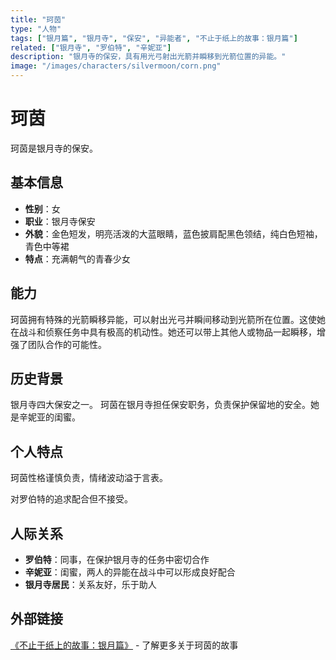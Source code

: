 ```yaml
---
title: "珂茵"
type: "人物"
tags: ["银月篇", "银月寺", "保安", "异能者", "不止于纸上的故事：银月篇"]
related: ["银月寺", "罗伯特", "辛妮亚"]
description: "银月寺的保安，具有用光弓射出光箭并瞬移到光箭位置的异能。"
image: "/images/characters/silvermoon/corn.png"
---
```

# 珂茵

珂茵是银月寺的保安。

## 基本信息

- **性别**：女
- **职业**：银月寺保安
- **外貌**：金色短发，明亮活泼的大蓝眼睛，蓝色披肩配黑色领结，纯白色短袖，青色中等裙
- **特点**：充满朝气的青春少女

## 能力

珂茵拥有特殊的光箭瞬移异能，可以射出光弓并瞬间移动到光箭所在位置。这使她在战斗和侦察任务中具有极高的机动性。她还可以带上其他人或物品一起瞬移，增强了团队合作的可能性。

## 历史背景

银月寺四大保安之一。
珂茵在银月寺担任保安职务，负责保护保留地的安全。她是辛妮亚的闺蜜。

## 个人特点

珂茵性格谨慎负责，情绪波动溢于言表。

<div class="spoiler" data-source="《不止于纸上的故事：访客篇》完结">
对罗伯特的追求配合但不接受。
</div>


## 人际关系

- **罗伯特**：同事，在保护银月寺的任务中密切合作
- **辛妮亚**：闺蜜，两人的异能在战斗中可以形成良好配合
- **银月寺居民**：关系友好，乐于助人

## 外部链接

[《不止于纸上的故事：银月篇》](https://tobenot.itch.io/beyond-books) - 了解更多关于珂茵的故事